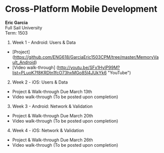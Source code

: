 # Cross-Platform Mobile Development
**Eric Garcia**  
Full Sail University  
Term: 1503  

1. Week 1 - Android: Users & Data
  * [Project] (https://github.com/ENG618/GarciaEric1503CPM/tree/master/MemoryVault_Android)
  * [Video walk-through] (http://youtu.be/SFx1HyIP99M?list=PLuoK7f8KRDtn1fcO73hxMGo85l4JUkYk6 "YouTube")

2. Week 2 - iOS: Users & Data
  * Project & Walk-through Due March 13th
  * Video walk-through (To be posted upon completion)

3. Week 3 - Android: Network & Validation
  * Project & Walk-through Due March 20th
  * Video walk-through (To be posted upon completion)

4. Week 4 - iOS: Network & Validation
  * Project & Walk-through Due March 26th
  * Video walk-through (To be posted upon completion)